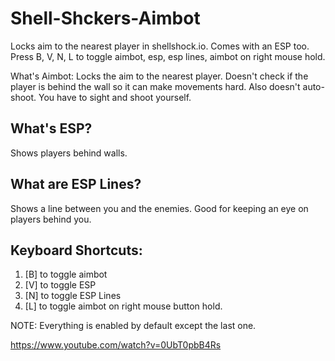 # Shell-Shckers-Aimbot
Locks aim to the nearest player in shellshock.io. Comes with an ESP too. Press B, V, N, L to toggle aimbot, esp, esp lines, aimbot on right mouse hold.

What's Aimbot:
Locks the aim to the nearest player. Doesn't check if the player is behind the wall so it can make movements hard. Also doesn't auto-shoot. You have to sight and shoot yourself.

## What's ESP?

Shows players behind walls.

## What are ESP Lines?
Shows a line between you and the enemies. Good for keeping an eye on players behind you.

## Keyboard Shortcuts:
1. [B] to toggle aimbot
2. [V] to toggle ESP
3. [N] to toggle ESP Lines
4. [L] to toggle aimbot on right mouse button hold.

NOTE: Everything is enabled by default except the last one.

https://www.youtube.com/watch?v=0UbT0pbB4Rs

